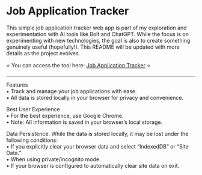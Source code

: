 # Job Application Tracker
This simple job application tracker web app is part of my exploration and experimentation with AI tools like Bolt and ChatGPT. While the focus is on experimenting with new technologies, the goal is also to create something genuinely useful (hopefully!). This README will be updated with more details as the project evolves.

⭐ You can access the tool here: [Job Application Tracker](https://job-application-tracker-v2.netlify.app/) ⭐

---

Features
<br>• Track and manage your job applications with ease.
<br>• All data is stored locally in your browser for privacy and convenience.

Best User Experience
<br>• For the best experience, use Google Chrome.
<br>• Note: All information is saved in your browser’s local storage.

Data Persistence. While the data is stored locally, it may be lost under the following conditions:
<br>• If you explicitly clear your browser data and select “IndexedDB” or “Site Data.”
<br>• When using private/incognito mode.
<br>• If your browser is configured to automatically clear site data on exit.
